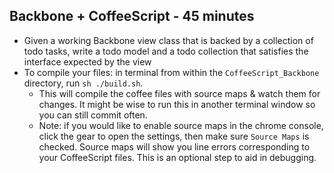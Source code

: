 ## Backbone + CoffeeScript - 45 minutes

* Given a working Backbone view class that is backed by a collection of todo tasks, write a todo model and a todo collection that satisfies the interface expected by the view
* To compile your files: in terminal from within the `CoffeeScript_Backbone` directory, run `sh ./build.sh`.
  * This will compile the coffee files with source maps & watch them for changes. It might be wise to run this in another terminal window so you can still commit often.
  * Note: if you would like to enable source maps in the chrome console, click the gear to open the settings, then make sure `Source Maps` is checked. Source maps will show you line errors corresponding to your CoffeeScript files. This is an optional step to aid in debugging.
